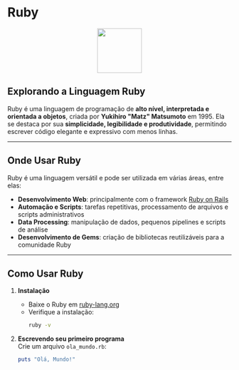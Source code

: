 # Ruby

<p align="center">
  <img src="https://upload.wikimedia.org/wikipedia/commons/7/73/Ruby_logo.svg" width="100">
</p>

## Explorando a Linguagem Ruby

Ruby é uma linguagem de programação de **alto nível, interpretada e orientada a objetos**, criada por **Yukihiro "Matz" Matsumoto** em 1995. Ela se destaca por sua **simplicidade, legibilidade e produtividade**, permitindo escrever código elegante e expressivo com menos linhas.

---

##  Onde Usar Ruby

Ruby é uma linguagem versátil e pode ser utilizada em várias áreas, entre elas:

- **Desenvolvimento Web**: principalmente com o framework [Ruby on Rails](https://rubyonrails.org/)  
- **Automação e Scripts**: tarefas repetitivas, processamento de arquivos e scripts administrativos  
- **Data Processing**: manipulação de dados, pequenos pipelines e scripts de análise  
- **Desenvolvimento de Gems**: criação de bibliotecas reutilizáveis para a comunidade Ruby  

---

##  Como Usar Ruby

1. **Instalação**  
   - Baixe o Ruby em [ruby-lang.org](https://www.ruby-lang.org/pt/downloads/)  
   - Verifique a instalação:
     ```bash
     ruby -v
     ```

2. **Escrevendo seu primeiro programa**  
   Crie um arquivo `ola_mundo.rb`:
   ```ruby
   puts "Olá, Mundo!"

  

